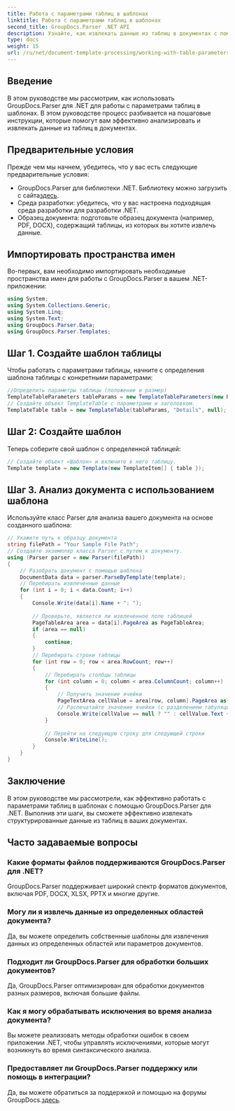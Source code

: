 ```yaml
---
title: Работа с параметрами таблиц в шаблонах
linktitle: Работа с параметрами таблиц в шаблонах
second_title: GroupDocs.Parser .NET API
description: Узнайте, как извлекать данные из таблиц в документах с помощью GroupDocs.Parser для .NET. Пошаговое руководство по использованию параметров таблицы.
type: docs
weight: 15
url: /ru/net/document-template-processing/working-with-table-parameters-in-templates/
---
```

## Введение
В этом руководстве мы рассмотрим, как использовать GroupDocs.Parser для .NET для работы с параметрами таблиц в шаблонах. В этом руководстве процесс разбивается на пошаговые инструкции, которые помогут вам эффективно анализировать и извлекать данные из таблиц в документах.
## Предварительные условия
Прежде чем мы начнем, убедитесь, что у вас есть следующие предварительные условия:
-  GroupDocs.Parser для библиотеки .NET. Библиотеку можно загрузить с сайта[здесь](https://releases.groupdocs.com/parser/net/).
- Среда разработки: убедитесь, что у вас настроена подходящая среда разработки для разработки .NET.
- Образец документа: подготовьте образец документа (например, PDF, DOCX), содержащий таблицы, из которых вы хотите извлечь данные.

## Импортировать пространства имен
Во-первых, вам необходимо импортировать необходимые пространства имен для работы с GroupDocs.Parser в вашем .NET-приложении:
```csharp
using System;
using System.Collections.Generic;
using System.Linq;
using System.Text;
using GroupDocs.Parser.Data;
using GroupDocs.Parser.Templates;
```
## Шаг 1. Создайте шаблон таблицы
Чтобы работать с параметрами таблицы, начните с определения шаблона таблицы с конкретными параметрами:
```csharp
//Определить параметры таблицы (положение и размер)
TemplateTableParameters tableParams = new TemplateTableParameters(new Rectangle(new Point(35, 320), new Size(530, 55)), null);
// Создайте объект TemplateTable с параметрами и заголовком.
TemplateTable table = new TemplateTable(tableParams, "Details", null);
```
## Шаг 2: Создайте шаблон
Теперь соберите свой шаблон с определенной таблицей:
```csharp
// Создайте объект «Шаблон» и включите в него таблицу.
Template template = new Template(new TemplateItem[] { table });
```
## Шаг 3. Анализ документа с использованием шаблона
Используйте класс Parser для анализа вашего документа на основе созданного шаблона:
```csharp
// Укажите путь к образцу документа
string filePath = "Your Sample File Path";
// Создайте экземпляр класса Parser с путем к документу.
using (Parser parser = new Parser(filePath))
{
    // Разобрать документ с помощью шаблона
    DocumentData data = parser.ParseByTemplate(template);
    // Перебирать извлеченные данные
    for (int i = 0; i < data.Count; i++)
    {
        Console.Write(data[i].Name + ": ");
        
        // Проверьте, является ли извлеченное поле таблицей
        PageTableArea area = data[i].PageArea as PageTableArea;
        if (area == null)
        {
            continue;
        }
        // Перебирать строки таблицы
        for (int row = 0; row < area.RowCount; row++)
        {
            // Перебирать столбцы таблицы
            for (int column = 0; column < area.ColumnCount; column++)
            {
                // Получить значение ячейки
                PageTextArea cellValue = area[row, column].PageArea as PageTextArea;
                // Распечатайте значение ячейки (с разделением табуляцией)
                Console.Write(cellValue == null ? "" : cellValue.Text + "\t");
            }
            
            // Перейти на следующую строку для следующей строки
            Console.WriteLine();
        }
    }
}
```

## Заключение
В этом руководстве мы рассмотрели, как эффективно работать с параметрами таблиц в шаблонах с помощью GroupDocs.Parser для .NET. Выполнив эти шаги, вы сможете эффективно извлекать структурированные данные из таблиц в ваших документах.

## Часто задаваемые вопросы
### Какие форматы файлов поддерживаются GroupDocs.Parser для .NET?
GroupDocs.Parser поддерживает широкий спектр форматов документов, включая PDF, DOCX, XLSX, PPTX и многие другие.
### Могу ли я извлечь данные из определенных областей документа?
Да, вы можете определить собственные шаблоны для извлечения данных из определенных областей или параметров документов.
### Подходит ли GroupDocs.Parser для обработки больших документов?
Да, GroupDocs.Parser оптимизирован для обработки документов разных размеров, включая большие файлы.
### Как я могу обрабатывать исключения во время анализа документа?
Вы можете реализовать методы обработки ошибок в своем приложении .NET, чтобы управлять исключениями, которые могут возникнуть во время синтаксического анализа.
### Предоставляет ли GroupDocs.Parser поддержку или помощь в интеграции?
 Да, вы можете обратиться за поддержкой и помощью на форумы GroupDocs.[здесь](https://forum.groupdocs.com/c/parser/17).